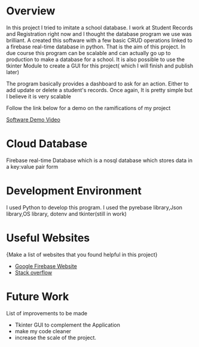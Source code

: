 # Overview
In this project I tried to imitate a school database. I work at Student Records and Registration right now and I thought the database program we use was brilliant.
A created this software with a few basic CRUD operations linked to a firebase real-time database in python. That is the aim of this project.
In due course this program can be scalable and can actually go up to production to make a database for a school.
It is also possible to use the tkinter Module to create a GUI for this project( which I will finish and publish later)

The program basically provides a dashboard to ask for an action. Either to add update or delete a student's records. Once again, It is pretty simple but I believe it is very scalable 

Follow the link below for a demo on the ramifications of my project

[Software Demo Video](http://youtube.link.goes.here)

# Cloud Database
Firebase real-time Database which is a nosql database which stores data in a key:value pair form

# Development Environment

I used Python to develop this program.
I used the pyrebase library,Json library,OS library, dotenv and tkinter(still in work)

# Useful Websites

{Make a list of websites that you found helpful in this project}

- [Google Firebase Website](https://firebase.google.com/docs/firestore/quickstart?authuser=2#python)
- [Stack overflow](https://stackoverflow.com/)

# Future Work
List of improvements to be made

- Tkinter GUI to complement the Application
- make my code cleaner
- increase the scale of the project.
